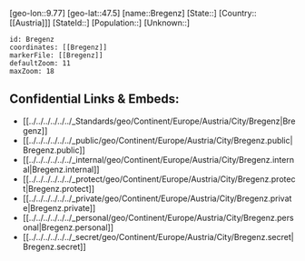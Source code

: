 ﻿---
location: [47.5,9.77]
mapzoom: [7,12] 
mapmarker: city 
type: City
tags:
- geo/City


SpocWebEntityId: 29329
isDeleted: false
confidential: public

---
[geo-lon::9.77]
[geo-lat::47.5]
[name::Bregenz]
[State::]
[Country::[[Austria]]]
[StateId::]
[Population::]
[Unknown::]


```leaflet
id: Bregenz
coordinates: [[Bregenz]]
markerFile: [[Bregenz]]
defaultZoom: 11 
maxZoom: 18
```


## Confidential Links & Embeds: 
- [[../../../../../../_Standards/geo/Continent/Europe/Austria/City/Bregenz|Bregenz]] 
- [[../../../../../../_public/geo/Continent/Europe/Austria/City/Bregenz.public|Bregenz.public]] 
- [[../../../../../../_internal/geo/Continent/Europe/Austria/City/Bregenz.internal|Bregenz.internal]] 
- [[../../../../../../_protect/geo/Continent/Europe/Austria/City/Bregenz.protect|Bregenz.protect]] 
- [[../../../../../../_private/geo/Continent/Europe/Austria/City/Bregenz.private|Bregenz.private]] 
- [[../../../../../../_personal/geo/Continent/Europe/Austria/City/Bregenz.personal|Bregenz.personal]] 
- [[../../../../../../_secret/geo/Continent/Europe/Austria/City/Bregenz.secret|Bregenz.secret]] 

